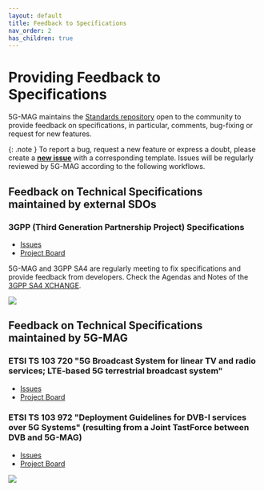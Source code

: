 ```yaml
---
layout: default
title: Feedback to Specifications
nav_order: 2
has_children: true
---
```

# Providing Feedback to Specifications

5G-MAG maintains the [Standards repository](https://github.com/5G-MAG/Standards) open to the community to provide feedback on specifications, in particular, comments, bug-fixing or request for new features. 

{: .note }
To report a bug, request a new feature or express a doubt, please create a **[new issue](https://github.com/5G-MAG/Standards/issues/new/choose)** with a corresponding template. Issues will be regularly reviewed by 5G-MAG according to the following workflows.

## Feedback on Technical Specifications maintained by external SDOs

### 3GPP (Third Generation Partnership Project) Specifications
- [Issues](https://github.com/5G-MAG/Standards/issues?q=is%3Aopen%20is%3Aissue%20project%3A5g-mag%2F33)
- [Project Board](https://github.com/orgs/5G-MAG/projects/33)

5G-MAG and 3GPP SA4 are regularly meeting to fix specifications and provide feedback from developers. Check the Agendas and Notes of the [3GPP SA4 XCHANGE](https://5g-mag.github.io/Standards/pages/3gppsa4xchange.html).

![](https://static.wixstatic.com/media/7898a9_30ba00fb9e99459d89bff92cc40d0f5c~mv2.png/v1/fill/w_942,h_451,al_c,q_90,enc_auto/Loop1.png)

## Feedback on Technical Specifications maintained by 5G-MAG

### ETSI TS 103 720 "5G Broadcast System for linear TV and radio services; LTE-based 5G terrestrial broadcast system"
- [Issues](https://github.com/5G-MAG/Standards/issues?q=is%3Aopen+is%3Aissue+project%3A5g-mag%2F32)
- [Project Board](https://github.com/orgs/5G-MAG/projects/32)

### ETSI TS 103 972 "Deployment Guidelines for DVB-I services over 5G Systems" (resulting from a Joint TastForce between DVB and 5G-MAG)
- [Issues](https://github.com/5G-MAG/Standards/issues?q=is%3Aopen+is%3Aissue+project%3A5g-mag%2F31)
- [Project Board](https://github.com/orgs/5G-MAG/projects/31)

![](https://static.wixstatic.com/media/7898a9_42bece6a420549b9ab9a250817a73367~mv2.png/v1/fill/w_955,h_374,al_c,lg_1,q_85,enc_auto/Loop2.png)
